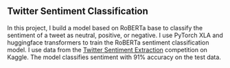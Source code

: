 ## Twitter Sentiment Classification
In this project, I build a model based on RoBERTa base to classify the sentiment of a tweet as neutral, positive, or negative. I use PyTorch XLA and huggingface transformers to train the RoBERTa sentiment classification model. I use data from the [Twitter Sentiment Extraction](https://www.kaggle.com/c/tweet-sentiment-extraction) competition on Kaggle. The model classifies sentiment with 91% accuracy on the test data.
